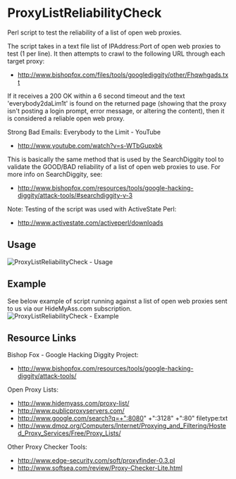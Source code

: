ProxyListReliabilityCheck
=========================

Perl script to test the reliability of a list of open web proxies.

The script takes in a text file list of IPAddress:Port of open web proxies to test (1 per line).  It then attempts to crawl to the following URL through each target proxy:
* http://www.bishopfox.com/files/tools/googlediggity/other/Fhqwhgads.txt

If it receives a 200 OK within a 6 second timeout and the text 'everybody2daLim1t' is found on the returned page (showing that the proxy isn't posting a login prompt, error message, or altering the content), then it is considered a reliable open web proxy.

Strong Bad Emails: Everybody to the Limit - YouTube
* http://www.youtube.com/watch?v=s-WTbGupxbk

This is basically the same method that is used by the SearchDiggity tool to validate the GOOD/BAD reliability of a list of open web proxies to use.  For more info on SearchDiggity, see:
* http://www.bishopfox.com/resources/tools/google-hacking-diggity/attack-tools/#searchdiggity-v-3

Note: Testing of the script was used with ActiveState Perl:
* http://www.activestate.com/activeperl/downloads


## Usage
 ![ProxyListReliabilityCheck - Usage](https://github.com/BishopFox/ProxyListReliabilityCheck/blob/master/Screenshots/Usage-ProxyListReliabilityCheckv1.1.png)


## Example
See below example of script running against a list of open web proxies sent to us via our HideMyAss.com subscription.
 ![ProxyListReliabilityCheck - Example](https://github.com/BishopFox/ProxyListReliabilityCheck/blob/master/Screenshots/Example-ProxyListReliabilityCheckv1.1.png)


## Resource Links
Bishop Fox - Google Hacking Diggity Project:
* http://www.bishopfox.com/resources/tools/google-hacking-diggity/attack-tools/

Open Proxy Lists:
* http://www.hidemyass.com/proxy-list/
* http://www.publicproxyservers.com/
* http://www.google.com/search?q=+":8080" +":3128" +":80" filetype:txt
* http://www.dmoz.org/Computers/Internet/Proxying_and_Filtering/Hosted_Proxy_Services/Free/Proxy_Lists/

Other Proxy Checker Tools:
* http://www.edge-security.com/soft/proxyfinder-0.3.pl
* http://www.softsea.com/review/Proxy-Checker-Lite.html
